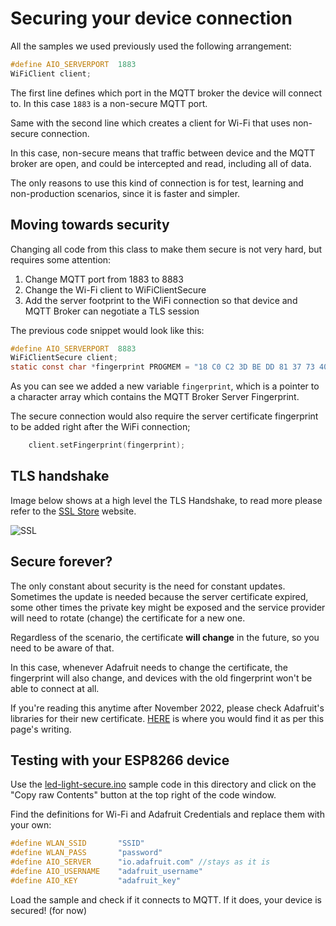 # Securing your device connection

All the samples we used previously used the following arrangement:

```c
#define AIO_SERVERPORT  1883                   
WiFiClient client;
```
The first line defines which port in the MQTT broker the device will connect to. In this case `1883` is a non-secure MQTT port.

Same with the second line which creates a client for Wi-Fi that uses non-secure connection.

In this case, non-secure means that traffic between device and the MQTT broker are open, and could be intercepted and read, including all of data.

The only reasons to use this kind of connection is for test, learning and non-production scenarios, since it is faster and simpler.

## Moving towards security

Changing all code from this class to make them secure is not very hard, but requires some attention:

1. Change MQTT port from 1883 to 8883
1. Change the Wi-Fi client to WiFiClientSecure
1. Add the server footprint to the WiFi connection so that device and MQTT Broker can negotiate a TLS session

The previous code snippet would look like this:

```c
#define AIO_SERVERPORT  8883                   
WiFiClientSecure client;
static const char *fingerprint PROGMEM = "18 C0 C2 3D BE DD 81 37 73 40 E7 E4 36 61 CB 0A DF 96 AD 25";
```
As you can see we added a new variable `fingerprint`, which is a pointer to a character array which contains the MQTT Broker Server Fingerprint.

The secure connection would also require the server certificate fingerprint to be added right after the WiFi connection;
```c
    client.setFingerprint(fingerprint);
```

## TLS handshake

Image below shows at a high level the TLS Handshake, to read more please refer to the [SSL Store](https://www.thesslstore.com/blog/explaining-ssl-handshake/) website.

![SSL](https://www.thesslstore.com/blog/wp-content/uploads/2017/01/SSL_Handshake_10-Steps-1.png)

## Secure forever?

The only constant about security is the need for constant updates. Sometimes the update is needed because the server certificate expired, some other times the private key might be exposed and the service provider will need to rotate (change) the certificate for a new one.

Regardless of the scenario, the certificate **will change** in the future, so you need to be aware of that.

In this case, whenever Adafruit needs to change the certificate, the fingerprint will also change, and devices with the old fingerprint won't be able to connect at all.

If you're reading this anytime after November 2022, please check Adafruit's libraries for their new certificate. [HERE](https://github.com/adafruit/Adafruit_MQTT_Library/blob/master/examples/adafruitio_secure_esp8266/adafruitio_secure_esp8266.ino#L52) is where you would find it as per this page's writing. 

## Testing with your ESP8266 device

Use the [led-light-secure.ino](led-light-secure/led-light-secure.ino) sample code in this directory and click on the "Copy raw Contents" button at the top right of the code window.

Find the definitions for Wi-Fi and Adafruit Credentials and replace them with your own:

```C
#define WLAN_SSID       "SSID"
#define WLAN_PASS       "password"
#define AIO_SERVER      "io.adafruit.com" //stays as it is
#define AIO_USERNAME    "adafruit_username"
#define AIO_KEY         "adafruit_key"
```

Load the sample and check if it connects to MQTT. If it does, your device is secured! (for now)